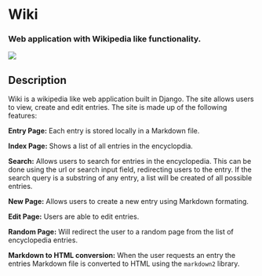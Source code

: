 # Wiki
### Web application with Wikipedia like functionality.


![](encyclopedia/static/encyclopedia/wiki_video.gif)


## Description

Wiki is a wikipedia like web application built in Django. The site allows users to view, create and edit entries. The site is made up of the following features: 

**Entry Page:** Each entry is stored locally in a Markdown file. 

**Index Page:** Shows a list of all entries in the encyclopdia. 

**Search:** Allows users to search for entries in the encyclopedia. This can be done using the url or search input field, redirecting users to the entry. If the search query is a substring of any entry, a list will be created of all possible entries. 

**New Page:** Allows users to create a new entry using Markdown formating.

**Edit Page:** Users are able to edit entries.

**Random Page:** Will redirect the user to a random page from the list of encyclopedia entries. 

**Markdown to HTML conversion:** When the user requests an entry the entries Markdown file is converted to HTML using the `markdown2` library.



